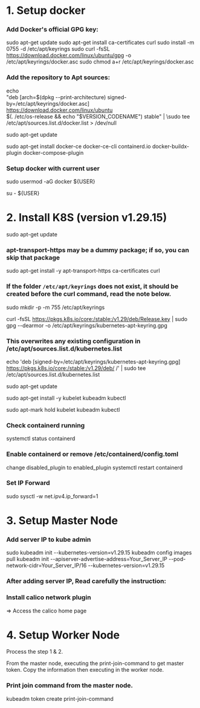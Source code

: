 # 1. Setup docker 
### Add Docker's official GPG key:
sudo apt-get update
sudo apt-get install ca-certificates curl
sudo install -m 0755 -d /etc/apt/keyrings
sudo curl -fsSL https://download.docker.com/linux/ubuntu/gpg -o /etc/apt/keyrings/docker.asc
sudo chmod a+r /etc/apt/keyrings/docker.asc


### Add the repository to Apt sources:
echo \
  "deb [arch=$(dpkg --print-architecture) signed-by=/etc/apt/keyrings/docker.asc] https://download.docker.com/linux/ubuntu \
  $(. /etc/os-release && echo "$VERSION_CODENAME") stable" | 
  \sudo tee /etc/apt/sources.list.d/docker.list > /dev/null 

sudo apt-get update


sudo apt-get install docker-ce docker-ce-cli containerd.io docker-buildx-plugin docker-compose-plugin


### Setup docker with current user
sudo usermod -aG docker ${USER}

su - ${USER}


# 2. Install K8S (version v1.29.15)
sudo apt-get update
### apt-transport-https may be a dummy package; if so, you can skip that package
sudo apt-get install -y apt-transport-https ca-certificates curl

### If the folder `/etc/apt/keyrings` does not exist, it should be created before the curl command, read the note below.
sudo mkdir -p -m 755 /etc/apt/keyrings

curl -fsSL https://pkgs.k8s.io/core:/stable:/v1.29/deb/Release.key | sudo gpg --dearmor -o /etc/apt/keyrings/kubernetes-apt-keyring.gpg

### This overwrites any existing configuration in /etc/apt/sources.list.d/kubernetes.list
echo 'deb [signed-by=/etc/apt/keyrings/kubernetes-apt-keyring.gpg] https://pkgs.k8s.io/core:/stable:/v1.29/deb/ /' | sudo tee /etc/apt/sources.list.d/kubernetes.list

sudo apt-get update

sudo apt-get install -y kubelet kubeadm kubectl

sudo apt-mark hold kubelet kubeadm kubectl

### Check containerd running
systemctl status containerd

### Enable containerd or remove /etc/containerd/config.toml
change disabled_plugin to enabled_plugin
systemctl restart containerd

### Set IP Forward
sudo sysctl -w net.ipv4.ip_forward=1

# 3. Setup Master Node
### Add server IP to kube admin
sudo kubeadm init --kubernetes-version=v1.29.15
kubeadm config images pull
kubeadm init --apiserver-advertise-address=Your_Server_IP --pod-network-cidr=Your_Server_IP/16 --kubernetes-version=v1.29.15

### After adding server IP, Read carefully the instruction:
<!-- 
Your Kubernetes control-plane has initialized successfully! 

To start using your cluster, you need to run the following as a regular user:

  mkdir -p $HOME/.kube
  sudo cp -i /etc/kubernetes/admin.conf $HOME/.kube/config
  sudo chown $(id -u):$(id -g) $HOME/.kube/config

Alternatively, if you are the root user, you can run:

  export KUBECONFIG=/etc/kubernetes/admin.conf

You should now deploy a pod network to the cluster.
Run "kubectl apply -f [podnetwork].yaml" with one of the options listed at:
  https://kubernetes.io/docs/concepts/cluster-administration/addons/

Then you can join any number of worker nodes by running the following on each as root: 
-->

### Install calico network plugin
=> Access the calico home page


# 4. Setup Worker Node
Process the step 1 & 2.

From the master node, executing the print-join-command to get master token. Copy the information then executing in the worker node.

### Print join command from the master node.
kubeadm token create  print-join-command